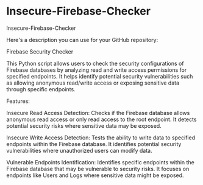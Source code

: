 # Insecure-Firebase-Checker
Insecure-Firebase-Checker


Here's a description you can use for your GitHub repository:

Firebase Security Checker

This Python script allows users to check the security configurations of Firebase databases by analyzing read and write access permissions for specified endpoints. It helps identify potential security vulnerabilities such as allowing anonymous read/write access or exposing sensitive data through specific endpoints.

Features:

Insecure Read Access Detection: Checks if the Firebase database allows anonymous read access or only read access to the root endpoint. It detects potential security risks where sensitive data may be exposed.

Insecure Write Access Detection: Tests the ability to write data to specified endpoints within the Firebase database. It identifies potential security vulnerabilities where unauthorized users can modify data.

Vulnerable Endpoints Identification: Identifies specific endpoints within the Firebase database that may be vulnerable to security risks. It focuses on endpoints like Users and Logs where sensitive data might be exposed.
